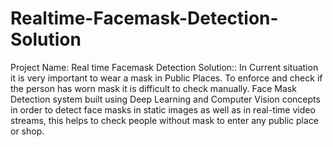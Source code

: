 # Realtime-Facemask-Detection-Solution
Project Name: Real time Facemask Detection Solution:: In Current situation it is very important to wear a mask in Public Places. To enforce and check if the person has worn mask it is difficult to check manually. Face Mask Detection system built using Deep Learning and Computer Vision concepts in order to detect face masks in static images as well as in real-time video streams, this helps to check people without mask to enter any public place or shop.
